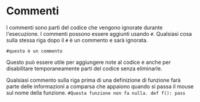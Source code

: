 # Commenti
I commenti sono parti del codice che vengono ignorate durante l'esecuzione.
I commenti possono essere aggiunti usando `#`. Qualsiasi cosa sulla stessa riga dopo il `#` è un commento e sarà ignorata.

`#questo è un commento`

Questo può essere utile per aggiungere note al codice e anche per disabilitare temporaneamente parti del codice senza eliminarle.

Qualsiasi commento sulla riga prima di una definizione di funzione farà parte delle informazioni a comparsa che appaiono quando si passa il mouse sul nome della funzione.
`#Questa funzione non fa nulla.
def f():
    pass`